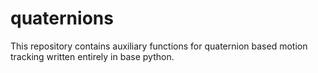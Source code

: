 # quaternions

This repository contains auxiliary functions for quaternion based motion tracking written entirely in base python.
